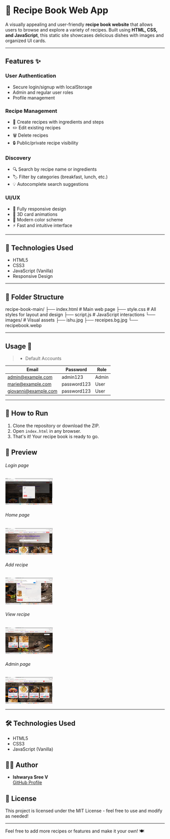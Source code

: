 # 🥘 Recipe Book Web App

A visually appealing and user-friendly **recipe book website** that allows users to browse and explore a variety of recipes. Built using **HTML, CSS, and JavaScript**, this static site showcases delicious dishes with images and organized UI cards.

---

## Features ✨

### User Authentication
- Secure login/signup with localStorage
- Admin and regular user roles
- Profile management

### Recipe Management
- 📝 Create recipes with ingredients and steps
- ✏️ Edit existing recipes
- 🗑️ Delete recipes
- 🔒 Public/private recipe visibility

### Discovery
- 🔍 Search by recipe name or ingredients
- 🏷️ Filter by categories (breakfast, lunch, etc.)
- 💡 Autocomplete search suggestions

### UI/UX
- 📱 Fully responsive design
- 🎨 3D card animations
- 🌈 Modern color scheme
- ⚡ Fast and intuitive interface

---

## 🧪 Technologies Used

- HTML5  
- CSS3  
- JavaScript (Vanilla)  
- Responsive Design

---

## 📁 Folder Structure

recipe-book-main/
├── index.html # Main web page
├── style.css # All styles for layout and design
├── script.js # JavaScript interactions
└── images/ # Visual assets
├── ishu.jpg
├── receipes.bg.jpg
└── recipebook.webp

---

## Usage 📖

>- Default Accounts


| Email	              | Password   	| Role |
|---------------------|-------------|------|
|admin@example.com    |admin123	    |Admin |
|marie@example.com    |password123	|User  |
|giovanni@example.com	|password123	|User  |
-------------------------------------------

## 🚀 How to Run

1. Clone the repository or download the ZIP.
2. Open `index.html` in any browser.
3. That's it! Your recipe book is ready to go.

## 📸 Preview
###### Login page
<img hieght ="150" width="150" src="https://github.com/ishwaryasree2320/recipe-book/blob/main/images/Screenshot%20(295).png?raw=true"/>

###### Home page 
<img hieght ="150" width="150" src="https://github.com/ishwaryasree2320/recipe-book/blob/main/images/Screenshot%20(294).png?raw=true"/>

###### Add recipe
<img hieght ="150" width="150" src="https://github.com/ishwaryasree2320/recipe-book/blob/main/images/Screenshot%20(296).png?raw=true"/>

###### View recipe
<img hieght ="150" width="150" src="https://github.com/ishwaryasree2320/recipe-book/blob/main/images/Screenshot%20(297).png?raw=true"/>

###### Admin page
<img hieght ="150" width="150" src="https://github.com/ishwaryasree2320/recipe-book/blob/main/images/Screenshot%20(299).png?raw=true"/>

---

## 🛠️ Technologies Used

- HTML5
- CSS3
- JavaScript (Vanilla)

## 🙋‍♀️ Author

- **Ishwarya Sree V**  
  [GitHub Profile](https://github.com/ishwaryasree2320)

## 📄 License

This project is licensed under the MIT License - feel free to use and modify as needed!

---

Feel free to add more recipes or features and make it your own! 🍽️
